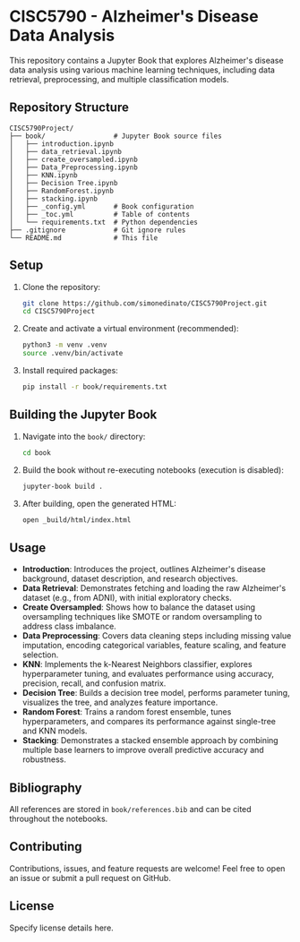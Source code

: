 # CISC5790 - Alzheimer's Disease Data Analysis

This repository contains a Jupyter Book that explores Alzheimer's disease data analysis using various machine learning techniques, including data retrieval, preprocessing, and multiple classification models.

## Repository Structure

```
CISC5790Project/
├── book/                 # Jupyter Book source files
│   ├── introduction.ipynb
│   ├── data_retrieval.ipynb
│   ├── create_oversampled.ipynb
│   ├── Data_Preprocessing.ipynb
│   ├── KNN.ipynb
│   ├── Decision Tree.ipynb
│   ├── RandomForest.ipynb
│   ├── stacking.ipynb
│   ├── _config.yml       # Book configuration
│   ├── _toc.yml          # Table of contents
│   └── requirements.txt  # Python dependencies
├── .gitignore            # Git ignore rules
└── README.md             # This file
```  

## Setup

1. Clone the repository:
   ```bash
   git clone https://github.com/simonedinato/CISC5790Project.git
   cd CISC5790Project
   ```
2. Create and activate a virtual environment (recommended):
   ```bash
   python3 -m venv .venv
   source .venv/bin/activate
   ```
3. Install required packages:
   ```bash
   pip install -r book/requirements.txt
   ```

## Building the Jupyter Book

1. Navigate into the `book/` directory:
   ```bash
   cd book
   ```
2. Build the book without re-executing notebooks (execution is disabled):
   ```bash
   jupyter-book build .
   ```
3. After building, open the generated HTML:
   ```bash
   open _build/html/index.html
   ```

## Usage

- **Introduction**: Introduces the project, outlines Alzheimer's disease background, dataset description, and research objectives.
- **Data Retrieval**: Demonstrates fetching and loading the raw Alzheimer's dataset (e.g., from ADNI), with initial exploratory checks.
- **Create Oversampled**: Shows how to balance the dataset using oversampling techniques like SMOTE or random oversampling to address class imbalance.
- **Data Preprocessing**: Covers data cleaning steps including missing value imputation, encoding categorical variables, feature scaling, and feature selection.
- **KNN**: Implements the k-Nearest Neighbors classifier, explores hyperparameter tuning, and evaluates performance using accuracy, precision, recall, and confusion matrix.
- **Decision Tree**: Builds a decision tree model, performs parameter tuning, visualizes the tree, and analyzes feature importance.
- **Random Forest**: Trains a random forest ensemble, tunes hyperparameters, and compares its performance against single-tree and KNN models.
- **Stacking**: Demonstrates a stacked ensemble approach by combining multiple base learners to improve overall predictive accuracy and robustness.

## Bibliography

All references are stored in `book/references.bib` and can be cited throughout the notebooks.

## Contributing

Contributions, issues, and feature requests are welcome! Feel free to open an issue or submit a pull request on GitHub.

## License

Specify license details here. 
